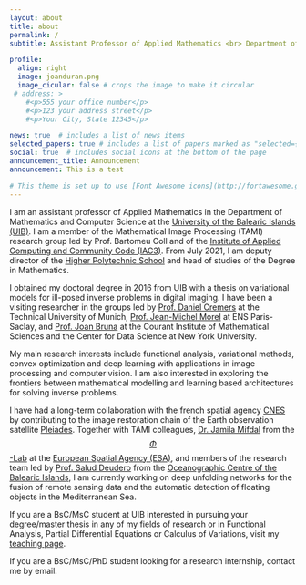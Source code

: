 ```yaml
---
layout: about
title: about
permalink: /
subtitle: Assistant Professor of Applied Mathematics <br> Department of Mathematics and Computer Science, <a href='https://www.uib.eu/'>University of the Balearic Islands</a>

profile:
  align: right
  image: joanduran.png
  image_cicular: false # crops the image to make it circular
 # address: >
    #<p>555 your office number</p>
    #<p>123 your address street</p>
    #<p>Your City, State 12345</p>

news: true  # includes a list of news items
selected_papers: true # includes a list of papers marked as "selected={true}"
social: true  # includes social icons at the bottom of the page
announcement_title: Announcement
announcement: This is a test

# This theme is set up to use [Font Awesome icons](http://fortawesome.github.io/Font-Awesome/) and [Academicons](https://jpswalsh.github.io/academicons/), like the ones below. 
---
```


I am an assistant professor of Applied Mathematics in the Department of Mathematics and Computer Science at the [University of the Balearic Islands (UIB)](http://www.uib.eu/). I am a member of the Mathematical Image Processing (TAMI) research group led by Prof. Bartomeu Coll and of the [Institute of Applied Computing and Community Code (IAC3)](http://iac3.uib.es). From July 2021, I am deputy director of the [Higher Polytechnic School](http://eps.uib.es/) and head of studies of the Degree in Mathematics.

I obtained my doctoral degree in 2016 from UIB with a thesis on variational models for ill-posed inverse problems in digital imaging. I have been a visiting researcher in the groups led by [Prof. Daniel Cremers](http://vision.in.tum.de/) at the Technical University of Munich, [Prof. Jean-Michel Morel](http://sites.google.com/site/jeanmichelmorelcmlaenscachan/) at ENS Paris-Saclay, and [Prof. Joan Bruna](http://cims.nyu.edu/~bruna/) at the Courant Institute of Mathematical Sciences and the Center for Data Science at New York University.

My main research interests include functional analysis, variational methods, convex optimization and deep learning with applications in image processing and computer vision. I am also interested in exploring the frontiers between mathematical modelling and learning based architectures for solving inverse problems.  

I have had a long-term collaboration with the french spatial agency [CNES](http://cnes.fr/en) by contributing to the image restoration chain of the Earth observation satellite [Pleiades](http://pleiades.cnes.fr/en/PLEIADES/index.htm). Together with TAMI colleagues, [Dr. Jamila Mifdal](http://jamilamifdal.com/) from the [$$\Phi$$-Lab](http://philab.phi.esa.int/) at the [European Spatial Agency (ESA)](http://www.esa.int), and members of the research team led by  [Prof. Salud Deudero](http://www.ba.ieo.es/es/personal/12-contacts/15-salud-deudero-company) from the [Oceanographic Centre of the Balearic Islands](http://www.ba.ieo.es), I am currently working on deep unfolding networks for the fusion of remote sensing data and the automatic detection of floating objects in the Mediterranean Sea.

If you are a BsC/MsC student at UIB interested in pursuing your degree/master thesis in any of my fields of research or in Functional Analysis, Partial Differential Equations or Calculus of Variations, visit my [teaching page](/teaching/).

If you are a BsC/MsC/PhD student looking for a research internship, contact me by email.
